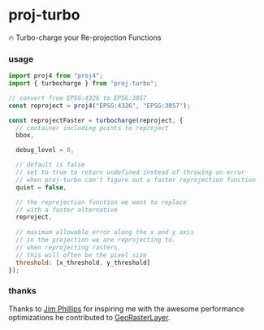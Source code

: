# proj-turbo
:fire: Turbo-charge your Re-projection Functions

### usage
```js
import proj4 from "proj4";
import { turbocharge } from "proj-turbo";

// convert from EPSG:4326 to EPSG:3857
const reproject = proj4("EPSG:4326", "EPSG:3857");

const reprojectFaster = turbocharge(reproject, {
  // container including points to reproject
  bbox,

  debug_level = 0,

  // default is false
  // set to true to return undefined instead of throwing an error
  // when proj-turbo can't figure out a faster reprojection function
  quiet = false,

  // the reprojection function we want to replace
  // with a faster alternative
  reproject,
  
  // maximum allowable error along the x and y axis
  // in the projection we are reprojecting to.
  // when reprojecting rasters,
  // this will often be the pixel size
  threshold: [x_threshold, y_threshold]
});
```

### thanks
Thanks to [Jim Phillips](https://github.com/jcphill) for inspiring me with the awesome performance optimizations he contributed to [GeoRasterLayer](https://github.com/GeoTIFF/georaster-layer-for-leaflet).
